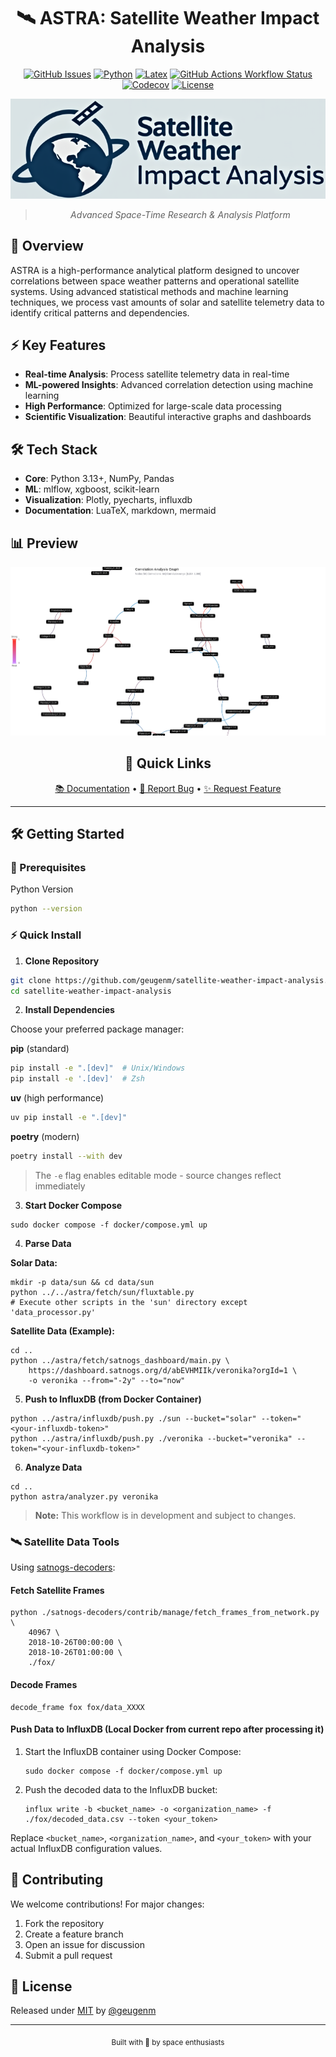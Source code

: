<div align="center">

# 🛰️ ASTRA: Satellite Weather Impact Analysis

[![GitHub Issues](https://img.shields.io/github/issues/geugenm/satellite-weather-impact-analysis?style=for-the-badge&color=171b20&labelColor=171b20)](https://github.com/geugenm/satellite-weather-impact-analysis/issues)
[![Python](https://img.shields.io/badge/python-3.12+-171b20?style=for-the-badge&logo=python&logoColor=38bdae&labelColor=171b20)](https://www.python.org/downloads/)
[![Latex](https://img.shields.io/badge/LuaTeX-ready-171b20?style=for-the-badge&logo=latex&logoColor=38bdae&labelColor=171b20)](https://www.latex-project.org/)
[![GitHub Actions Workflow Status](https://img.shields.io/github/actions/workflow/status/geugenm/satellite-weather-impact-analysis/pytests_and_formatting.yml?style=for-the-badge&labelColor=171b20)](https://github.com/geugenm/satellite-weather-impact-analysis/actions)
[![Codecov](https://img.shields.io/codecov/c/github/geugenm/satellite-weather-impact-analysis?style=for-the-badge&logoColor=38bdae&labelColor=171b20)](https://app.codecov.io/gh/geugenm/satellite-weather-impact-analysis)
[![License](https://img.shields.io/badge/license-MIT-171b20?style=for-the-badge&labelColor=171b20&color=171b20)](license.md)

[![Logo](img/logo.png)](https://github.com/geugenm/satellite-weather-impact-analysis)

> _Advanced Space-Time Research & Analysis Platform_

</div>

## 🚀 Overview

ASTRA is a high-performance analytical platform designed to uncover correlations between space weather patterns and operational satellite systems. Using advanced statistical methods and machine learning techniques, we process vast amounts of solar and satellite telemetry data to identify critical patterns and dependencies.

## ⚡ Key Features

- **Real-time Analysis**: Process satellite telemetry data in real-time
- **ML-powered Insights**: Advanced correlation detection using machine learning
- **High Performance**: Optimized for large-scale data processing
- **Scientific Visualization**: Beautiful interactive graphs and dashboards

## 🛠️ Tech Stack

- **Core**: Python 3.13+, NumPy, Pandas
- **ML**: mlflow, xgboost, scikit-learn
- **Visualization**: Plotly, pyecharts, influxdb
- **Documentation**: LuaTeX, markdown, mermaid

## 📊 Preview

![Analysis Preview](img/preview.png)

<div align="center">

## 🔗 Quick Links

[📚 Documentation](docs) •
[🐛 Report Bug](https://github.com/geugenm/satellite-weather-impact-analysis/issues/new?labels=bug&template=bug-report---.md) •
[✨ Request Feature](https://github.com/geugenm/satellite-weather-impact-analysis/issues/new?labels=enhancement&template=feature-request---.md)

---

</div>

## 🛠️ Getting Started

### 🐍 Prerequisites

Python Version

```bash
python --version
```

### ⚡ Quick Install

1. **Clone Repository**

```bash
git clone https://github.com/geugenm/satellite-weather-impact-analysis.git
cd satellite-weather-impact-analysis
```

2. **Install Dependencies**

Choose your preferred package manager:

**pip** (standard)

```bash
pip install -e ".[dev]"  # Unix/Windows
pip install -e '.[dev]'  # Zsh
```

**uv** (high performance)

```bash
uv pip install -e ".[dev]"
```

**poetry** (modern)

```bash
poetry install --with dev
```

> The `-e` flag enables editable mode - source changes reflect immediately

3. **Start Docker Compose**

```
sudo docker compose -f docker/compose.yml up
```

4. **Parse Data**

**Solar Data:**

```
mkdir -p data/sun && cd data/sun
python ../../astra/fetch/sun/fluxtable.py
# Execute other scripts in the 'sun' directory except 'data_processor.py'
```

**Satellite Data (Example):**

```
cd ..
python ../astra/fetch/satnogs_dashboard/main.py \
    https://dashboard.satnogs.org/d/abEVHMIIk/veronika?orgId=1 \
    -o veronika --from="-2y" --to="now"
```

5. **Push to InfluxDB (from Docker Container)**

```
python ../astra/influxdb/push.py ./sun --bucket="solar" --token="<your-influxdb-token>"
python ../astra/influxdb/push.py ./veronika --bucket="veronika" --token="<your-influxdb-token>"
```

6. **Analyze Data**

```
cd ..
python astra/analyzer.py veronika
```

> **Note:** This workflow is in development and subject to changes.

### 🛰️ Satellite Data Tools

Using [satnogs-decoders](https://gitlab.com/librespacefoundation/satnogs/satnogs-decoders):

#### Fetch Satellite Frames

```
python ./satnogs-decoders/contrib/manage/fetch_frames_from_network.py \
    40967 \
    2018-10-26T00:00:00 \
    2018-10-26T01:00:00 \
    ./fox/
```

#### Decode Frames

```
decode_frame fox fox/data_XXXX
```

#### Push Data to InfluxDB (Local Docker from current repo after processing it)

1. Start the InfluxDB container using Docker Compose:

    ```
    sudo docker compose -f docker/compose.yml up
    ```

2. Push the decoded data to the InfluxDB bucket:

    ```
    influx write -b <bucket_name> -o <organization_name> -f ./fox/decoded_data.csv --token <your_token>
    ```

Replace `<bucket_name>`, `<organization_name>`, and `<your_token>` with your actual InfluxDB configuration values.

## 🤝 Contributing

We welcome contributions! For major changes:

1. Fork the repository
2. Create a feature branch
3. Open an issue for discussion
4. Submit a pull request

## 📜 License

Released under [MIT](license.md) by [@geugenm](https://github.com/geugenm)

<div align="center">

---

<sub>Built with 💫 by space enthusiasts</sub>

</div>
